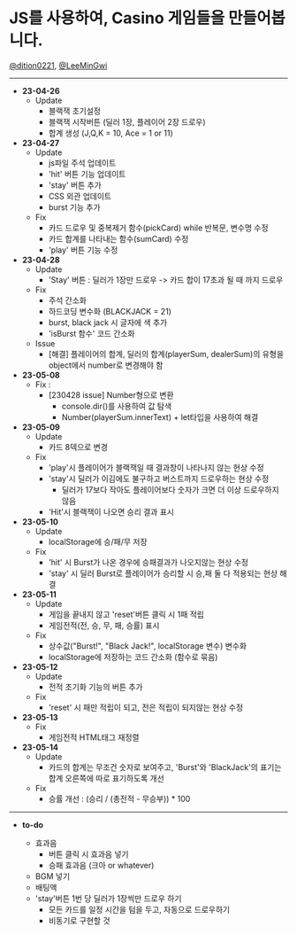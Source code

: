 # JS를 사용하여, Casino 게임들을 만들어봅니다.

<a href="https://github.com/dition0221" target="_blank">@dition0221</a>, <a href="https://github.com/LeeMinGwi" target="_blank">@LeeMinGwi</a>

---

- **23-04-26**
  - Update
    - 블랙잭 초기설정
    - 블랙잭 시작버튼 (딜러 1장, 플레이어 2장 드로우)
    - 합계 생성 (J,Q,K = 10, Ace = 1 or 11)
- **23-04-27**
  - Update
    - js파일 주석 업데이트
    - 'hit' 버튼 기능 업데이트
    - 'stay' 버튼 추가
    - CSS 외관 업데이트
    - burst 기능 추가
  - Fix
    - 카드 드로우 및 중복제거 함수(pickCard) while 반복문, 변수명 수정
    - 카드 합계를 나타내는 함수(sumCard) 수정
    - 'play' 버튼 기능 수정
- **23-04-28**
  - Update
    - 'Stay' 버튼 : 딜러가 1장만 드로우 -> 카드 합이 17초과 될 때 까지 드로우
  - Fix
    - 주석 간소화
    - 하드코딩 변수화 (BLACKJACK = 21)
    - burst, black jack 시 글자에 색 추가
    - 'isBurst 함수' 코드 간소화
  - Issue
    - [해결] 플레이어의 합계, 딜러의 합계(playerSum, dealerSum)의 유형을 object에서 number로 변경해야 함
- **23-05-08**
  - Fix :
    - [230428 issue] Number형으로 변환
      - console.dir()를 사용하여 값 탐색
      - Number(playerSum.innerText) + let타입을 사용하여 해결
- **23-05-09**
  - Update
    - 카드 8덱으로 변경
  - Fix
    - 'play'시 플레이어가 블랙잭일 때 결과창이 나타나지 않는 현상 수정
    - 'stay'시 딜러가 이김에도 불구하고 버스트까지 드로우하는 현상 수정
      - 딜러가 17보다 작아도 플레이어보다 숫자가 크면 더 이상 드로우하지 않음
    - 'Hit'시 블랙잭이 나오면 승리 결과 표시
- **23-05-10**
  - Update
    - localStorage에 승/패/무 저장
  - Fix
    - 'hit' 시 Burst가 나온 경우에 승패결과가 나오지않는 현상 수정
    - 'stay' 시 딜러 Burst로 플레이어가 승리할 시 승,패 둘 다 적용되는 현상 해결
- **23-05-11**
  - Update
    - 게임을 끝내지 않고 'reset'버튼 클릭 시 1패 적립
    - 게임전적(전, 승, 무, 패, 승률) 표시
  - Fix
    - 상수값("Burst!", "Black Jack!", localStorage 변수) 변수화
    - localStorage에 저장하는 코드 간소화 (함수로 묶음)
- **23-05-12**
  - Update
    - 전적 초기화 기능의 버튼 추가
  - Fix
    - 'reset' 시 패만 적립이 되고, 전은 적립이 되지않는 현상 수정
- **23-05-13**
  - Fix
    - 게임전적 HTML태그 재정렬
- **23-05-14**
  - Update
    - 카드의 합계는 무조건 숫자로 보여주고, 'Burst'와 'BlackJack'의 표기는 합계 오른쪽에 따로 표기하도록 개선
  - Fix
    - 승률 개선 : (승리 / (총전적 - 무승부)) \* 100

---

- **to-do**

  - 효과음
    - 버튼 클릭 시 효과음 넣기
    - 승패 효과음 (크아 or whatever)
  - BGM 넣기
  - 배팅액
  - 'stay'버튼 1번 당 딜러가 1장씩만 드로우 하기
    - 모든 카드를 일정 시간을 텀을 두고, 자동으로 드로우하기
    - 비동기로 구현할 것
